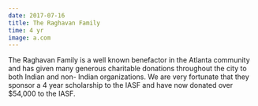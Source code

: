 ```yaml
---
date: 2017-07-16
title: The Raghavan Family
time: 4 yr
image: a.com
---
```

The Raghavan Family is a well known benefactor in the Atlanta community and has
given many generous charitable donations throughout the city to both Indian and non-
Indian organizations. We are very fortunate that they sponsor a 4 year scholarship to the
IASF and have now donated over $54,000 to the IASF.